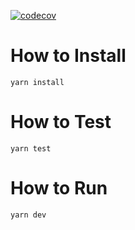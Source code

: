 [![codecov](https://codecov.io/gh/rizkisunaryo/bali/branch/master/graph/badge.svg)](https://codecov.io/gh/rizkisunaryo/bali)

# How to Install
`yarn install`

# How to Test
`yarn test`

# How to Run
`yarn dev`